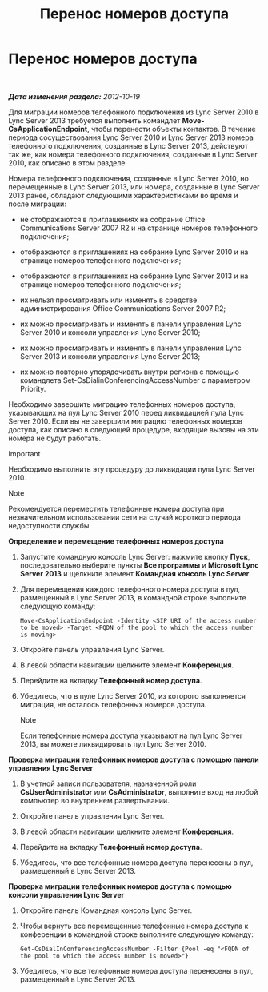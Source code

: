 ﻿---
title: Перенос номеров доступа
TOCTitle: Перенос номеров доступа
ms:assetid: e0dfaed2-64c7-45cb-aaa9-d6117a26625d
ms:mtpsurl: https://technet.microsoft.com/ru-ru/library/JJ721909(v=OCS.15)
ms:contentKeyID: 49888222
ms.date: 05/19/2016
mtps_version: v=OCS.15
ms.translationtype: HT
---

# Перенос номеров доступа

 

_**Дата изменения раздела:** 2012-10-19_

Для миграции номеров телефонного подключения из Lync Server 2010 в Lync Server 2013 требуется выполнить командлет **Move-CsApplicationEndpoint**, чтобы перенести объекты контактов. В течение периода сосуществования Lync Server 2010 и Lync Server 2013 номера телефонного подключения, созданные в Lync Server 2013, действуют так же, как номера телефонного подключения, созданные в Lync Server 2010, как описано в этом разделе.

Номера телефонного подключения, созданные в Lync Server 2010, но перемещенные в Lync Server 2013, или номера, созданные в Lync Server 2013 ранее, обладают следующими характеристиками во время и после миграции:

  - не отображаются в приглашениях на собрание Office Communications Server 2007 R2 и на странице номеров телефонного подключения;

  - отображаются в приглашениях на собрание Lync Server 2010 и на странице номеров телефонного подключения;

  - отображаются в приглашениях на собрание Lync Server 2013 и на странице номеров телефонного подключения;

  - их нельзя просматривать или изменять в средстве администрирования Office Communications Server 2007 R2;

  - их можно просматривать и изменять в панели управления Lync Server 2010 и консоли управления Lync Server 2010;

  - их можно просматривать и изменять в панели управления Lync Server 2013 и консоли управления Lync Server 2013;

  - их можно повторно упорядочивать внутри региона с помощью командлета Set-CsDialinConferencingAccessNumber с параметром Priority.

Необходимо завершить миграцию телефонных номеров доступа, указывающих на пул Lync Server 2010 перед ликвидацией пула Lync Server 2010. Если вы не завершили миграцию телефонных номеров доступа, как описано в следующей процедуре, входящие вызовы на эти номера не будут работать.

> [!IMPORTANT]  
> Необходимо выполнить эту процедуру до ликвидации пула Lync Server 2010.

> [!NOTE]  
> Рекомендуется переместить телефонные номера доступа при незначительном использовании сети на случай короткого периода недоступности службы.

**Определение и перемещение телефонных номеров доступа**

1.  Запустите командную консоль Lync Server: нажмите кнопку **Пуск**, последовательно выберите пункты **Все программы** и **Microsoft Lync Server 2013** и щелкните элемент **Командная консоль Lync Server**.

2.  Для перемещения каждого телефонного номера доступа в пул, размещенный в Lync Server 2013, в командной строке выполните следующую команду:
    
        Move-CsApplicationEndpoint -Identity <SIP URI of the access number to be moved> -Target <FQDN of the pool to which the access number is moving>

3.  Откройте панель управления Lync Server.

4.  В левой области навигации щелкните элемент **Конференция**.

5.  Перейдите на вкладку **Телефонный номер доступа**.

6.  Убедитесь, что в пуле Lync Server 2010, из которого выполняется миграция, не осталось телефонных номеров доступа.
    
    > [!NOTE]  
    > Если телефонные номера доступа указывают на пул Lync Server 2013, вы можете ликвидировать пул Lync Server 2010.

**Проверка миграции телефонных номеров доступа с помощью панели управления Lync Server**

1.  В учетной записи пользователя, назначенной роли **CsUserAdministrator** или **CsAdministrator**, выполните вход на любой компьютер во внутреннем развертывании.

2.  Откройте панель управления Lync Server.

3.  В левой области навигации щелкните элемент **Конференция**.

4.  Перейдите на вкладку **Телефонный номер доступа**.

5.  Убедитесь, что все телефонные номера доступа перенесены в пул, размещенный в Lync Server 2013.

**Проверка миграции телефонных номеров доступа с помощью консоли управления Lync Server**

1.  Откройте панель Командная консоль Lync Server.

2.  Чтобы вернуть все перемещенные телефонные номера доступа к конференции в командной строке выполните следующую команду:
    
        Get-CsDialInConferencingAccessNumber -Filter {Pool -eq "<FQDN of the pool to which the access number is moved>"}

3.  Убедитесь, что все телефонные номера доступа перенесены в пул, размещенный в Lync Server 2013.

